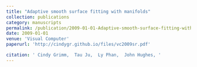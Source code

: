 ```yaml
---
title: "Adaptive smooth surface fitting with manifolds"
collection: publications
category: manuscripts
permalink: /publication/2009-01-01-Adaptive-smooth-surface-fitting-with-manifolds
date: 2009-01-01
venue: 'Visual Computer'
paperurl: 'http://cindygr.github.io/files/vc2009sr.pdf'

citation: ' Cindy Grimm,  Tau Ju,  Ly Phan,  John Hughes, '
---
```


